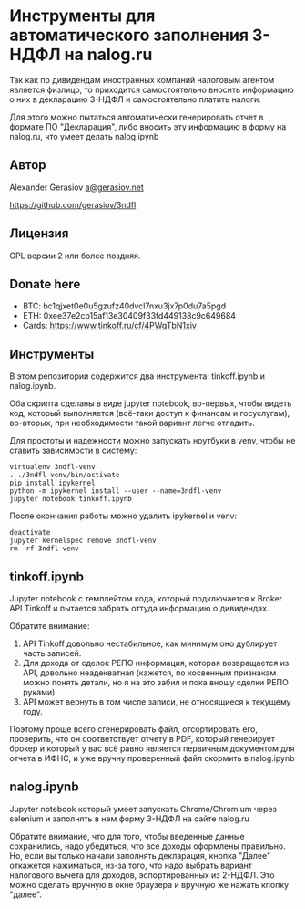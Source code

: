 # Инструменты для автоматического заполнения 3-НДФЛ на nalog.ru

Так как по дивидендам иностранных компаний налоговым агентом является физлицо, то приходится самостоятельно вносить информацию о них в декларацию 3-НДФЛ и самостоятельно платить налоги.

Для этого можно пытаться автоматически генерировать отчет в формате ПО "Декларация", либо вносить эту информацию в форму на nalog.ru, что умеет делать nalog.ipynb

## Автор

Alexander Gerasiov <a@gerasiov.net>

https://github.com/gerasiov/3ndfl

## Лицензия 
GPL версии 2 или более поздняя.

## Donate here

* BTC: bc1qjxet0e0u5gzufz40dvcl7nxu3jx7p0du7a5pgd
* ETH: 0xee37e2cb15af13e30409f33fd449138c9c649684
* Cards: https://www.tinkoff.ru/cf/4PWqTbN1xiv


## Инструменты

В этом репозитории содержится два инструмента: tinkoff.ipynb и nalog.ipynb.

Оба скрипта сделаны в виде jupyter notebook, во-первых, чтобы видеть код, который выполняется (всё-таки доступ к финансам и госуслугам), во-вторых, при необходимости такой вариант легче отладить.

Для простоты и надежности можно запускать ноутбуки в venv, чтобы не ставить зависимости в систему:
```
virtualenv 3ndfl-venv
. ./3ndfl-venv/bin/activate
pip install ipykernel
python -m ipykernel install --user --name=3ndfl-venv
jupyter notebook tinkoff.ipynb
```

После окончания работы можно удалить ipykernel и venv:
```
deactivate
jupyter kernelspec remove 3ndfl-venv
rm -rf 3ndfl-venv
```

## tinkoff.ipynb

Jupyter notebook с темплейтом кода, который подключается к Broker API Tinkoff и пытается забрать оттуда информацию о дивидендах.

Обратите внимание:

1. API Tinkoff довольно нестабильное, как минимум оно дублирует часть записей.
2. Для дохода от сделок РЕПО информация, которая возвращается из API, довольно неадекватная (кажется, по косвенным признакам можно понять детали, но я на это забил и пока вношу сделки РЕПО руками).
3. API может вернуть в том числе записи, не относящиеся к текущему году.

Поэтому проще всего сгенерировать файл, отсортировать его, проверить, что он соответствует отчету в PDF, который генерирует брокер и который у вас всё равно является первичным документом для отчета в ИФНС, и уже вручну проверенный файл скормить в nalog.ipynb

## nalog.ipynb

Jupyter notebook который умеет запускать Chrome/Chromium через selenium и заполнять в нем форму 3-НДФЛ на сайте nalog.ru

Обратите внимание, что для того, чтобы введенные данные сохранились, надо убедиться, что все доходы оформлены правильно. Но, если вы только начали заполнять декларация, кнопка "Далее" откажется нажиматься, из-за того, что надо выбрать вариант налогового вычета для доходов, эспортированных из 2-НДФЛ. Это можно сделать вручную в окне браузера и вручную же нажать кпопку "далее".
